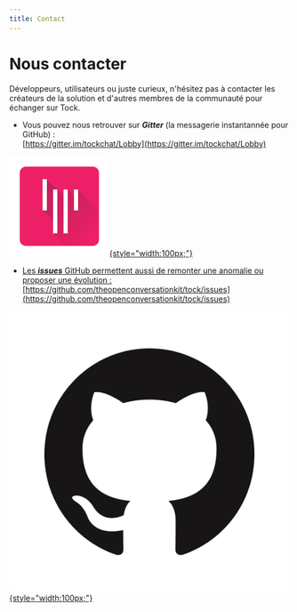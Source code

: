 ```yaml
---
title: Contact
---
```


# Nous contacter

Développeurs, utilisateurs ou juste curieux, n'hésitez pas à contacter les créateurs de la solution et 
d'autres membres de la communauté pour échanger sur Tock.

* Vous pouvez nous retrouver sur ***Gitter*** (la messagerie 
instantannée pour GitHub) :<br />
[https://gitter.im/tockchat/Lobby](https://gitter.im/tockchat/Lobby)

<a href="https://gitter.im/tockchat/Lobby"
target="gitter">

![logo gitter](../../img/gitter.png "gitter"){style="width:100px;"}

* Les ***issues*** GitHub permettent aussi de remonter une anomalie ou proposer une évolution :<br />
[https://github.com/theopenconversationkit/tock/issues](https://github.com/theopenconversationkit/tock/issues)

<a href="https://github.com/theopenconversationkit/tock/issues"
target="issues">

![logo github](../../img/github.png "github"){style="width:100px;"}

